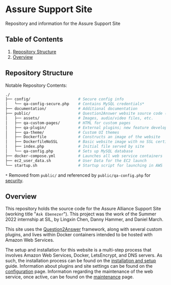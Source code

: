 # Assure Support Site

Repository and information for the Assure Support Site

## Table of Contents

1. [Repository Structure](#repository-structure)
1. [Overview](#overview)

## Repository Structure

Notable Repository Contents:

```sh
./
├── config/                     # Secure config info
│   └── qa-config-secure.php    # Contains MySQL credentials*
├── documentation/              # Additional documentation
├── public/                     # Question2Answer website source code (webroot)
│   ├── assets/                 # Images, audio/video files, etc.
│   ├── qa-custom-pages/        # HTML for custom pages
│   ├── qa-plugin/              # External plugins; new feature development
│   ├── qa-theme/               # Custom UI themes
│   ├── Dockerfile              # Constructs an image of the website
│   ├── DockerfileNoSSL         # Basic website image with no SSL certification
│   ├── index.php               # Initial file served by site
│   └── qa-config.php           # Sets up MySQL database
├── docker-compose.yml          # Launches all web service containers
├── ec2_user_data.sh            # User Data for the EC2 launch
└── startup.sh                  # Startup script for launching in AWS
```

`*` Removed from `public/` and referenced by `public/qa-config.php` for [security](https://docs.question2answer.org/install/security/).

## Overview

This repository holds the source code for the Assure Alliance Support Site (working title "`Ask Ebenezer`"). This project was the work of the Summer 2022 internship at SIL, by Lingxin Chen, Danny Hammer, and Daniel March.

This site uses the [Question2Answer](https://www.question2answer.org/) framework, along with several custom plugins, and lives within Docker containers intended to be hosted with Amazon Web Services.

The setup and installation for this website is a multi-step process that involves Amazon Web Services, Docker, LetsEncrypt, and DNS servers. As such, the installation process can be found on the [installation and setup](https://github.com/ubsicap/assure_support_site/tree/master/documentation/InstallationAndSetup.md) guide. Information about plugins and site settings can be found on the [configuration](https://github.com/ubsicap/assure_support_site/tree/master/documentation/Configuration.md) page. Information regarding the maintenance of the web service, once active, can be found on the [maintenance](https://github.com/ubsicap/assure_support_site/tree/master/documentation/Maintenance.md) page.
